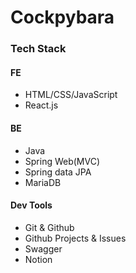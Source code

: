 # Cockpybara

### Tech Stack
#### FE
- HTML/CSS/JavaScript
- React.js

#### BE
- Java
- Spring Web(MVC)
- Spring data JPA
- MariaDB

#### Dev Tools
- Git & Github
- Github Projects & Issues
- Swagger
- Notion
